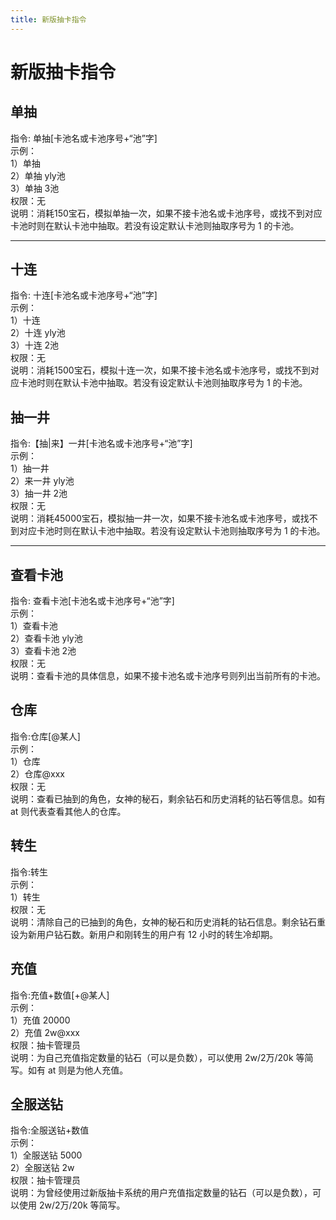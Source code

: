 ```yaml
---
title: 新版抽卡指令
---
```


# 新版抽卡指令

## 单抽
指令:  单抽[卡池名或卡池序号+“池”字]  
示例：  
1）单抽  
2）单抽 yly池  
3）单抽 3池   
权限：无  
说明：消耗150宝石，模拟单抽一次，如果不接卡池名或卡池序号，或找不到对应卡池时则在默认卡池中抽取。若没有设定默认卡池则抽取序号为 1 的卡池。  
***  

## 十连
指令:  十连[卡池名或卡池序号+“池”字]   
示例：  
1）十连  
2）十连 yly池  
3）十连 2池   
权限：无  
说明：消耗1500宝石，模拟十连一次，如果不接卡池名或卡池序号，或找不到对应卡池时则在默认卡池中抽取。若没有设定默认卡池则抽取序号为 1 的卡池。 

## 抽一井
指令:【抽|来】一井[卡池名或卡池序号+“池”字]    
示例：  
1）抽一井  
2）来一井 yly池  
3）抽一井 2池   
权限：无  
说明：消耗45000宝石，模拟抽一井一次，如果不接卡池名或卡池序号，或找不到对应卡池时则在默认卡池中抽取。若没有设定默认卡池则抽取序号为 1 的卡池。   
***
## 查看卡池
指令: 查看卡池[卡池名或卡池序号+“池”字]  
示例：  
1）查看卡池  
2）查看卡池 yly池  
3）查看卡池 2池   
权限：无  
说明：查看卡池的具体信息，如果不接卡池名或卡池序号则列出当前所有的卡池。   

## 仓库
指令:仓库[@某人]  
示例：  
1）仓库  
2）仓库@xxx   
权限：无  
说明：查看已抽到的角色，女神的秘石，剩余钻石和历史消耗的钻石等信息。如有 at 则代表查看其他人的仓库。   

## 转生
指令:转生  
示例：  
1）转生  
权限：无    
说明：清除自己的已抽到的角色，女神的秘石和历史消耗的钻石信息。剩余钻石重设为新用户钻石数。新用户和刚转生的用户有 12 小时的转生冷却期。

## 充值
指令:充值+数值[+@某人]  
示例：  
1）充值 20000  
2）充值 2w@xxx   
权限：抽卡管理员  
说明：为自己充值指定数量的钻石（可以是负数），可以使用 2w/2万/20k 等简写。如有 at 则是为他人充值。 

## 全服送钻
指令:全服送钻+数值  
示例：  
1）全服送钻 5000    
2）全服送钻 2w   
权限：抽卡管理员    
说明：为曾经使用过新版抽卡系统的用户充值指定数量的钻石（可以是负数），可以使用 2w/2万/20k 等简写。   
